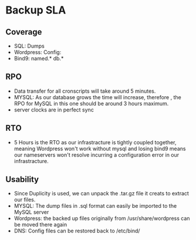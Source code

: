 # Backup SLA

## Coverage
- SQL: Dumps
- Wordpress: Config:
- Bind9: named.* db.*


## RPO
- Data transfer for all cronscripts will take around 5 minutes.
- MYSQL: As our database grows the time will increase, therefore , the RPO for MySQL in this one should be around 3 hours maximum.
- server clocks are in perfect sync
## RTO
- 5 Hours is the RTO as our infrastracture is tightly coupled together, meaning Wordpress won't work without mysql and losing bind9 means our nameservers won't resolve incurring a configuration error in our infrastracture.
  
## Usability
- Since Duplicity is used, we can unpack the .tar.gz file it creats to extract our files.
- MYSQL: The dump files in .sql format can easily be imported to the MySQL server
- Wordpress: the backed up files originally from /usr/share/wordpress can be moved there again
- DNS: Config files can be restored back to /etc/bind/